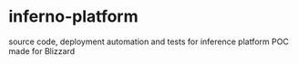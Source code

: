 # inferno-platform
source code, deployment automation and tests for inference platform POC made for Blizzard
